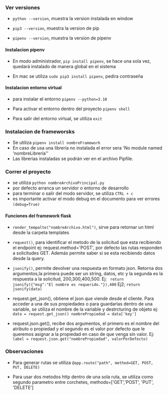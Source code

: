 ### Ver versiones

- `python --version`, muestra la version instalada en window

- `pip3 --version`, muestra la version de pip

- `pipenv --version`, muestra la version de pipenv

#### Instalacion pipenv

- En modo administrador, `pip install pipenv`, se hace una sola vez, quedará instalado de manera global en el sistema

- En mac se utiliza `sudo pip3 install pipenv`, pedira contraseña


#### Instalacion entorno virtual

- para instalar el entorno `pipenv --python=3.10`

- Para activar el entorno dentro del proyecto `pipenv shell`

- Para salir del entorno virtual, se utiliza `exit`

### Instalacion de frameworsks

- Se utiliza `pipenv install nombreFramework`
- En caso de usa una librería no instalada el error sera 'No module named 'nombreLibreria'' 
- Las librerias instaladas se podrán ver en el archivo Pipfile.

### Correr el proyecto

- se utiliza `python nombreArchivoPrincipal.py`
- por defecto arranca un servidor o entorno de desarrollo
- para terminar o salir del modo servidor, se utiliza `CTRL + c`
- es importante activar el modo debug en el documento para ver errores `(debug=True)`

#### Funciones del framework flask

- `render_tempalte("nombreArchivo.html")`, sirve para retornar un html desde la carpeta templates

- `request()`, para identificar el metodo de la solicitud que esta recibiendo el endpoint ej: request.method='POST', por defecto las rutas responden a solicitudes GET. Además permite saber si se esta recibiendo datos desde la query.

- `jsonify()`, permite devolver una respuesta en formato json. Retorna dos argumentos,la primera puede ser un string, datos, etc y la segunda es la respuesta a la solicitud, 200,300,400,500. 
Ej: ` return jsonify({"msg":"El nombre es requerido."}),400`
Ej2; `return jsonify(data)`

- request.get_json(), obtiene el json que viende desde el cliente. Para acceder a una de sus propiedades o para guardarlas dentro de una variable, se utiliza el nombre de la variable y destrcturing de objeto ej:
`data = request.get_json()
 nombrePropiedad = data['key']
`

- request.json.get(), recibe dos argumentos, el primero es el nombre del atributo o propiedad y el segundo es el valor por defecto que le queremos asignar a la propiedad en caso de que venga sin valor. Ej:
`label = request.json.get("nombrePropiedad", valorPorDefecto)`

### Observaciones


- Para generar rutas se utiliza `@app.route("path", method=GET, POST, PUT, DELETE)`

- Para usar dos metodos http dentro de una sola ruta, se  utiliza como segundo parametro entre corchetes, methods=['GET','POST', 'PUT', 'DELETE']



